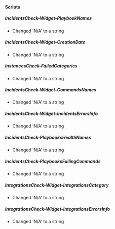 
#### Scripts
##### IncidentsCheck-Widget-PlaybookNames
- Changed 'N/A' to a string
##### IncidentsCheck-Widget-CreationDate
- Changed 'N/A' to a string
##### InstancesCheck-FailedCategories
- Changed 'N/A' to a string
##### IncidentsCheck-Widget-CommandsNames
- Changed 'N/A' to a string
##### IncidentsCheck-Widget-IncidentsErrorsInfo
- Changed 'N/A' to a string
##### IncidentsCheck-PlaybooksHealthNames
- Changed 'N/A' to a string
##### IncidentsCheck-PlaybooksFailingCommands
- Changed 'N/A' to a string
##### IntegrationsCheck-Widget-IntegrationsCategory
- Changed 'N/A' to a string
##### IntegrationsCheck-Widget-IntegrationsErrorsInfo
- Changed 'N/A' to a string